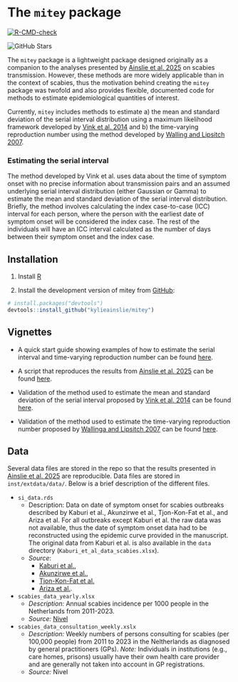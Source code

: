 
<!-- README.md is generated from README.Rmd. Please edit that file -->

# The `mitey` package

<!-- badges: start -->

[![R-CMD-check](https://github.com/kylieainslie/mitey/actions/workflows/R-CMD-check.yaml/badge.svg)](https://github.com/kylieainslie/mitey/actions/workflows/R-CMD-check.yaml)
<!--[![CRAN_Status_Badge](https://www.r-pkg.org/badges/version/your-package)](https://CRAN.R-project.org/package=your-package) -->
<!-- [![codecov](https://codecov.io/gh/kylieainslie/mitey/branch/main/graph/badge.svg)](https://codecov.io/gh/kylieainslie/mitey) -->
<!-- [![License](https://img.shields.io/badge/license-MIT-blue.svg)](./LICENSE) -->
![GitHub Stars](https://img.shields.io/github/stars/kylieainslie/mitey)
<!-- [![DOI](https://zenodo.org/badge/DOI/<DOI>.svg)](https://doi.org/<DOI>)  -->
<!--[![Downloads](https://cranlogs.r-pkg.org/badges/grand-total/mitey)](https://CRAN.R-project.org/package=mitey) -->
<!-- badges: end -->

The `mitey` package is a lightweight package designed originally as a
companion to the analyses presented by [Ainslie et
al. 2025](http://dx.doi.org/10.2139/ssrn.5184990) on scabies
transmission. However, these methods are more widely applicable than in
the context of scabies, thus the motivation behind creating the `mitey`
package was twofold and also provides flexible, documented code for
methods to estimate epidemiological quantities of interest.

Currently, `mitey` includes methods to estimate a) the mean and standard
deviation of the serial interval distribution using a maximum likelihood
framework developed by [Vink et
al. 2014](https://doi.org/10.1093/aje/kwu209) and b) the time-varying
reproduction number using the method developed by [Walling and Lipsitch
2007](https://pmc.ncbi.nlm.nih.gov/articles/PMC1766383/).

### Estimating the serial interval

The method developed by Vink et al. uses data about the time of symptom
onset with no precise information about transmission pairs and an
assumed underlying serial interval distribution (either Gaussian or
Gamma) to estimate the mean and standard deviation of the serial
interval distribution. Briefly, the method involves calculating the
index case-to-case (ICC) interval for each person, where the person with
the earliest date of symptom onset will be considered the index case.
The rest of the individuals will have an ICC interval calculated as the
number of days between their symptom onset and the index case.

## Installation

1.  Install [R](http://cran.r-project.org)

2.  Install the development version of mitey from
    [GitHub](https://github.com/kylieainslie/mitey):

``` r
# install.packages("devtools")
devtools::install_github("kylieainslie/mitey")
```

## Vignettes

- A quick start guide showing examples of how to estimate the serial
  interval and time-varying reproduction number can be found
  [here](https://kylieainslie.github.io/mitey/articles/quick_start_guide.html).

- A script that reproduces the results from [Ainslie et
  al. 2025](http://dx.doi.org/10.2139/ssrn.5184990) can be found
  [here](https://kylieainslie.github.io/mitey/articles/reproduce_results_ainslie_et_al.html).

- Validation of the method used to estimate the mean and standard
  deviation of the serial interval proposed by [Vink et
  al. 2014](https://doi.org/10.1093/aje/kwu209) can be found
  [here](https://kylieainslie.github.io/mitey/articles/code_validation_for_Vink_method.html).

- Validation of the method used to estimate the time-varying
  reproduction number proposed by [Wallinga and Lipsitch
  2007](https://pmc.ncbi.nlm.nih.gov/articles/PMC1766383/) can be found
  [here](https://kylieainslie.github.io/mitey/articles/rt_estimation_validation.html).

## Data

Several data files are stored in the repo so that the results presented
in [Ainslie et al. 2025](http://dx.doi.org/10.2139/ssrn.5184990) are
reproducible. Data files are stored in `inst/extdata/data/`. Below is a
brief description of the different files.

- `si_data.rds`
  - Description: Data on date of symptom onset for scabies outbreaks
    described by Kaburi et al., Akunzirwe et al., Tjon-Kon-Fat et al.,
    and Ariza et al. For all outbreaks except Kaburi et al. the raw data
    was not available, thus the date of symptom onset data had to be
    reconstructed using the epidemic curve provided in the manuscript.
    The original data from Kaburi et al. is also available in the `data`
    directory (`Kaburi_et_al_data_scabies.xlsx`).
  - *Source*:
    - [Kaburi et al.](https://doi.org/10.1186/s12889-019-7085-6),
    - [Akunzirwe et al.](https://doi.org/10.21203/rs.3.rs-3205380/v1),
    - [Tjon-Kon-Fat et
      al.](https://doi.org/10.1371/journal.pntd.0009485)
    - [Ariza et al.](https://doi.org/10.1007/s10096-012-1752-1).
- `scabies_data_yearly.xlsx`
  - *Description:* Annual scabies incidence per 1000 people in the
    Netherlands from 2011-2023.
  - *Source:* [Nivel](https://www.nivel.nl/nl/zorg-en-ziekte-in-cijfers)
- `scabies_data_consultation_weekly.xslx`
  - *Description:* Weekly numbers of persons consulting for scabies (per
    100,000 people) from 2011 to 2023 in the Neltherlands as diagnosed
    by general practitioners (GPs). *Note:* Individuals in institutions
    (e.g., care homes, prisons) usually have their own health care
    provider and are generally not taken into account in GP
    registrations.
  - *Source:* Nivel

<!--You'll still need to render `README.Rmd` regularly, to keep `README.md` up-to-date. `devtools::build_readme()` is handy for this. -->
